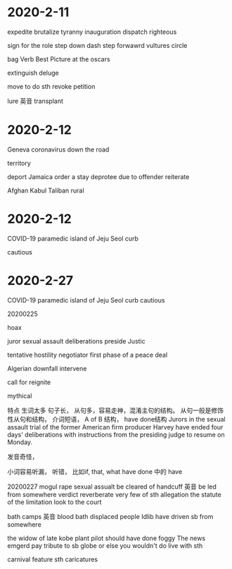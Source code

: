 # 2020-2-11
expedite
brutalize
tyranny
inauguration
dispatch
righteous

sign for the role
step down
dash
step forwawrd
vultures circle

bag Verb
Best Picture at the oscars

extinguish
deluge

move to do sth
revoke
petition

lure 英音
transplant

# 2020-2-12

Geneva
coronavirus
down the road

territory

deport
Jamaica
order a stay
deprotee
due to
offender
reiterate

Afghan
Kabul
Taliban
rural

# 2020-2-12
COVID-19
paramedic
island of Jeju
Seol
curb

cautious

# 2020-2-27
COVID-19
paramedic
island of Jeju
Seol
curb
cautious

20200225

hoax

juror
sexual assault
deliberations
preside
Justic

tentative
hostility
negotiator
first phase of a peace deal

Algerian
downfall
intervene

call for
reignite

mythical

特点
生词太多
句子长， 从句多，容易走神，混淆主句的结构。 从句一般是修饰性从句和结构， 介词短语， A of B 结构， have done结构
Jurors in the sexual assault trial of the former American firm producer Harvey have ended four days' deliberations with instructions from the presiding judge to resume on Monday.

发音奇怪，


小词容易听漏， 听错， 比如if, that, what have done 中的 have


20200227
mogul
rape
sexual assualt
be cleared of
handcuff 英音
be led from somewhere
verdict
reverberate
very few of sth
allegation
the statute of the limitation
look to the court

bath camps 英音
blood bath
displaced people
Idlib
have driven sb from somewhere

the widow of late kobe
plant pilot
should have done
foggy
The news emgerd
pay tribute to sb
globe
or else you wouldn't do
live with sth

carnival
feature sth
caricatures
